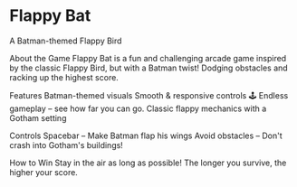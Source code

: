 # Flappy Bat
A Batman-themed Flappy Bird

About the Game
Flappy Bat is a fun and challenging arcade game inspired by the classic Flappy Bird, but with a Batman twist! Dodging obstacles and racking up the highest score.

Features
Batman-themed visuals 
Smooth & responsive controls 🕹
Endless gameplay – see how far you can go.
Classic flappy mechanics with a Gotham setting

Controls
Spacebar – Make Batman flap his wings
Avoid obstacles – Don't crash into Gotham's buildings!

How to Win
Stay in the air as long as possible!
The longer you survive, the higher your score.
